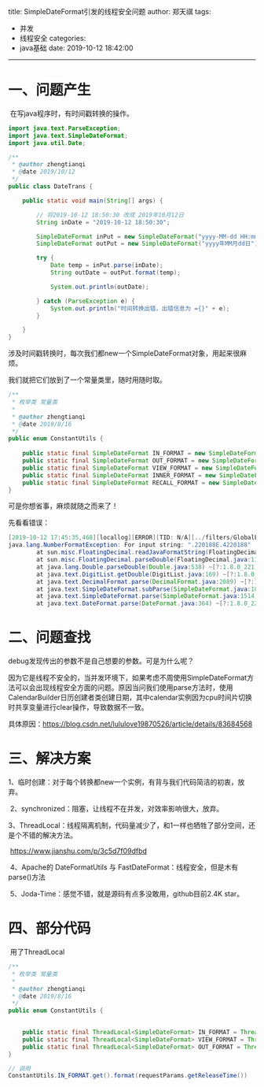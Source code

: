 title: SimpleDateFormat引发的线程安全问题
author: 郑天祺
tags:
  - 并发
  - 线程安全
categories:
  - java基础
date: 2019-10-12 18:42:00

---

# 	一、问题产生

​	在写java程序时，有时间戳转换的操作。

```java
import java.text.ParseException;
import java.text.SimpleDateFormat;
import java.util.Date;

/**
 * @author zhengtianqi
 * @date 2019/10/12
 */
public class DateTrans {

    public static void main(String[] args) {

        // 将2019-10-12 18:50:30 改成 2019年10月12日
        String inDate = "2019-10-12 18:50:30";

        SimpleDateFormat inPut = new SimpleDateFormat("yyyy-MM-dd HH:mm:ss");
        SimpleDateFormat outPut = new SimpleDateFormat("yyyy年MM月dd日");

        try {
            Date temp = inPut.parse(inDate);
            String outDate = outPut.format(temp);

            System.out.println(outDate);

        } catch (ParseException e) {
            System.out.println("时间转换出错，出错信息为 ={}" + e);
        }

    }
}

```



涉及时间戳转换时，每次我们都new一个SimpleDateFormat对象，用起来很麻烦。

我们就把它们放到了一个常量类里，随时用随时取。

```java
/**
 * 枚举类 常量类
 *
 * @author zhengtianqi
 * @date 2019/8/16
 */
public enum ConstantUtils {
    
	public static final SimpleDateFormat IN_FORMAT = new SimpleDateFormat("yyyyMMddHHmmssSSS");
	public static final SimpleDateFormat OUT_FORMAT = new SimpleDateFormat("yyyy-MM-dd");
	public static final SimpleDateFormat VIEW_FORMAT = new SimpleDateFormat("yyyy年MM月");
	public static final SimpleDateFormat INNER_FORMAT = new SimpleDateFormat("yyyy-MM");
	public static final SimpleDateFormat RECALL_FORMAT = new SimpleDateFormat("yyyy-MM-dd HH:mm:ss");
}
```

可是你想省事，麻烦就随之而来了！

先看看错误：

```java
[2019-10-12 17:45:35,468][locallog][ERROR][TID: N/A][../filters/GlobalExeption.exceptionHandler:18][10.7.5.22][] - 服务器内部错误!
java.lang.NumberFormatException: For input string: ".220188E.4220188"
        at sun.misc.FloatingDecimal.readJavaFormatString(FloatingDecimal.java:2043) ~[?:1.8.0_221]
        at sun.misc.FloatingDecimal.parseDouble(FloatingDecimal.java:110) ~[?:1.8.0_221]
        at java.lang.Double.parseDouble(Double.java:538) ~[?:1.8.0_221]
        at java.text.DigitList.getDouble(DigitList.java:169) ~[?:1.8.0_221]
        at java.text.DecimalFormat.parse(DecimalFormat.java:2089) ~[?:1.8.0_221]
        at java.text.SimpleDateFormat.subParse(SimpleDateFormat.java:1869) ~[?:1.8.0_221]
        at java.text.SimpleDateFormat.parse(SimpleDateFormat.java:1514) ~[?:1.8.0_221]
        at java.text.DateFormat.parse(DateFormat.java:364) ~[?:1.8.0_221]
```

# 二、问题查找

debug发现传出的参数不是自己想要的参数。可是为什么呢？

​	因为它是线程不安全的，当并发环境下，如果考虑不周使用SimpleDateFormat方法可以会出现线程安全方面的问题。原因当问我们使用parse方法时，使用CalendarBuilder日历创建者类创建日期，其中calendar实例因为cpu时间片切换时共享变量进行clear操作，导致数据不一致。

具体原因：https://blog.csdn.net/lululove19870526/article/details/83684568

# 三、解决方案

​	1、临时创建：对于每个转换都new一个实例，有背与我们代码简洁的初衷，放弃。

​	2、synchronized：阻塞，让线程不在并发，对效率影响很大，放弃。

​	3、ThreadLocal：线程隔离机制，代码量减少了，和1一样也牺牲了部分空间，还是个不错的解决方法。

​		https://www.jianshu.com/p/3c5d7f09dfbd

​	4、Apache的 DateFormatUtils 与 FastDateFormat：线程安全，但是木有parse()方法

​	5、Joda-Time：感觉不错，就是源码有点多没敢用，github目前2.4K star。

# 四、部分代码

​	用了ThreadLocal

```java
/**
 * 枚举类 常量类
 *
 * @author zhengtianqi
 * @date 2019/8/16
 */
public enum ConstantUtils {
    

    public static final ThreadLocal<SimpleDateFormat> IN_FORMAT = ThreadLocal.withInitial(() -> new SimpleDateFormat("yyyyMMddHHmmssSSS"));
    public static final ThreadLocal<SimpleDateFormat> VIEW_FORMAT = ThreadLocal.withInitial(() -> new SimpleDateFormat("yyyy-MM-dd"));
    public static final ThreadLocal<SimpleDateFormat> OUT_FORMAT = ThreadLocal.withInitial(() -> new SimpleDateFormat("yyyy-MM-dd HH:mm:ss"));
}
```

```java
// 调用
ConstantUtils.IN_FORMAT.get().format(requestParams.getReleaseTime())
```

